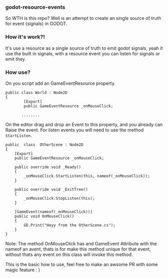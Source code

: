 
### godot-resource-events

So WTH is this repo?
Well is an attempt to create an single source of truth for event (signals) in GODOT.

### How it's work?!
It's use a resource as a single source of truth to emit godot signals, yeah it use the built in signals, with a resource event you can listen for signals or emit they.

### How use?

On you script add an GameEventResource property.

    public class World : Node2D
    {
            [Export]
            public GameEventResource _onMouseClick;
           
           ........

On the editor drag and drop an Event to this property, and you already can Raise the event.
For listen events you will need to use the method `StartListen`.
    
    
    public  class  OtherScene : Node2D  
    {
        [Export]
        public GameEventResource _onMouseClick;
        
        public override void _Ready()
        {
	        _onMouseClick.StartListen(this, nameof(_onMouseClick));
        }
        
        public override void _ExitTree()
        {
	        _onMouseClick.StopListen(this);
        }
        
        [GameEvent(nameof(_onMouseClick))]
        public void OnMouseClick()
        {
	        GD.Print("Heyy from the OtherScene.cs");
	    }
    }

Note: The method OnMouseClick has and GameEvent Attribute with the nameof an avent, thats is for make this method unique for that event, without thats any event on this class will invoke this method.


This is the basic how to use, feel free to make an awsome PR with some magic feature : )
